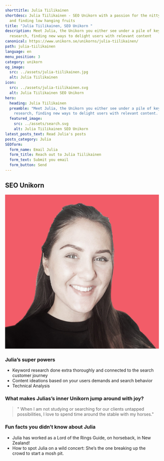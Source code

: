 ```yaml
---
shorttitle: Julia Tiilikainen
shortdesc: Julia Tiilikainen - SEO Unikorn with a passion for the nitty gritty
  and finding low hanging fruits
title: "Julia Tiilikainen, SEO Unikorn "
description: Meet Julia, the Unikorn you either see under a pile of keywords
  research, finding new ways to delight users with relevant content
canonical: https://www.unikorn.se/unikorns/julia-tiilikainen/
path: julia-tiilikainen
language: en
menu_position: 3
category: unikorn
og_image:
  src: ../assets/julia-tiilikainen.jpg
  alt: Julia Tiilikainen
icon:
  src: ../assets/julia-tiilikainen.svg
  alt: Julia Tiilikainen SEO Unikorn
hero:
  heading: Julia Tiilikainen
  preamble: "Meet Julia, the Unikorn you either see under a pile of keywords
    research, finding new ways to delight users with relevant content. "
  featured_image:
    src: ../assets/search.svg
    alt: Julia Tiilikainen SEO Unikorn
latest_posts_text: Read Julia's posts
posts_category: Julia
SEOform:
  form_name: Email Julia
  form_title: Reach out to Julia Tiilikainen
  form_text: Submit you email
  form_button: Send
---
```

## SEO Unikorn

![Julia Tiilikainen SEO Unikorn](../assets/julia-tiilikainen.jpg)



### Julia’s super powers

* Keyword research done extra thoroughly and connected to the search customer journey
* Content ideations based on your users demands and search behavior
* Technical Analysis

### What makes Julias’s inner Unikorn jump around with joy?

> " When I am not studying or searching for our clients untapped possibilities, I love to spend time around the stable with my horses." 

### Fun facts you didn’t know about Julia

* Julia has worked as a Lord of the Rings Guide, on horseback, in New Zealand!
* How to spot Julia on a wild concert: She’s the one breaking up the crowd to start a mosh pit.